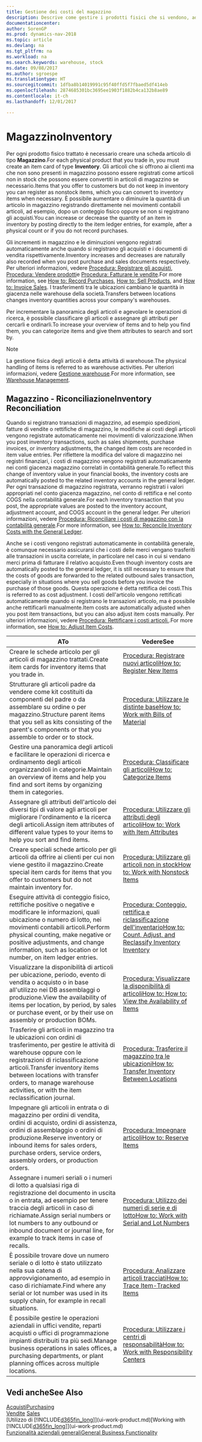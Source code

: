 ```yaml
---
title: Gestione dei costi del magazzino
description: Descrive come gestire i prodotti fisici che si vendono, ad esempio, la gestione dello stock nella warehouse.
documentationcenter: 
author: SorenGP
ms.prod: dynamics-nav-2018
ms.topic: article
ms.devlang: na
ms.tgt_pltfrm: na
ms.workload: na
ms.search.keywords: warehouse, stock
ms.date: 09/08/2017
ms.author: sgroespe
ms.translationtype: HT
ms.sourcegitcommit: 1dfba8b14019991c95f40ffd5f7fbaed5df414eb
ms.openlocfilehash: 2874685301bc3695ee1903f1882b4ca132b8ae89
ms.contentlocale: it-ch
ms.lasthandoff: 12/01/2017

---
```


# <a name="inventory"></a><span data-ttu-id="84340-103">Magazzino</span><span class="sxs-lookup"><span data-stu-id="84340-103">Inventory</span></span>
<span data-ttu-id="84340-104">Per ogni prodotto fisico trattato è necessario creare una scheda articolo di tipo **Magazzino**.</span><span class="sxs-lookup"><span data-stu-id="84340-104">For each physical product that you trade in, you must create an item card of type **Inventory**.</span></span> <span data-ttu-id="84340-105">Gli articoli che si offrono ai clienti ma che non sono presenti in magazzino possono essere registrati come articoli non in stock che possono essere convertiti in articoli di magazzino se necessario.</span><span class="sxs-lookup"><span data-stu-id="84340-105">Items that you offer to customers but do not keep in inventory you can register as nonstock items, which you can convert to inventory items when necessary.</span></span> <span data-ttu-id="84340-106">È possibile aumentare o diminuire la quantità di un articolo in magazzino registrando direttamente nei movimenti contabili articoli, ad esempio, dopo un conteggio fisico oppure se non si registrano gli acquisti.</span><span class="sxs-lookup"><span data-stu-id="84340-106">You can increase or decrease the quantity of an item in inventory by posting directly to the item ledger entries, for example, after a physical count or if you do not record purchases.</span></span>

<span data-ttu-id="84340-107">Gli incrementi in magazzino e le diminuzioni vengono registrati automaticamente anche quando si registrano gli acquisti e i documenti di vendita rispettivamente.</span><span class="sxs-lookup"><span data-stu-id="84340-107">Inventory increases and decreases are naturally also recorded when you post purchase and sales documents respectively.</span></span> <span data-ttu-id="84340-108">Per ulteriori informazioni, vedere [Procedura: Registrare gli acquisti](purchasing-how-record-purchases.md), [Procedura: Vendere prodotti](sales-how-sell-products.md)e [Procedura: Fatturare le vendite](sales-how-invoice-sales.md).</span><span class="sxs-lookup"><span data-stu-id="84340-108">For more information, see [How to: Record Purchases](purchasing-how-record-purchases.md), [How to: Sell Products](sales-how-sell-products.md), and [How to: Invoice Sales](sales-how-invoice-sales.md).</span></span> <span data-ttu-id="84340-109">I trasferimenti tra le ubicazioni cambiano le quantità in giacenza nelle warehouse della società.</span><span class="sxs-lookup"><span data-stu-id="84340-109">Transfers between locations changes inventory quantities across your company's warehouses.</span></span>   

<span data-ttu-id="84340-110">Per incrementare la panoramica degli articoli e agevolare le operazioni di ricerca, è possibile classificare gli articoli e assegnare gli attributi per cercarli e ordinarli.</span><span class="sxs-lookup"><span data-stu-id="84340-110">To increase your overview of items and to help you find them, you can categorize items and give them attributes to search and sort by.</span></span>

> [!NOTE]
> <span data-ttu-id="84340-111">La gestione fisica degli articoli è detta attività di warehouse.</span><span class="sxs-lookup"><span data-stu-id="84340-111">The physical handling of items is referred to as warehouse activities.</span></span> <span data-ttu-id="84340-112">Per ulteriori informazioni, vedere [Gestione warehouse](warehouse-manage-warehouse.md).</span><span class="sxs-lookup"><span data-stu-id="84340-112">For more information, see [Warehouse Management](warehouse-manage-warehouse.md).</span></span>

## <a name="inventory-reconciliation"></a><span data-ttu-id="84340-113">Magazzino - Riconciliazione</span><span class="sxs-lookup"><span data-stu-id="84340-113">Inventory Reconciliation</span></span>
<span data-ttu-id="84340-114">Quando si registrano transazioni di magazzino, ad esempio spedizioni, fatture di vendite o rettifiche di magazzino, le modifiche ai costi degli articoli vengono registrate automaticamente nei movimenti di valorizzazione.</span><span class="sxs-lookup"><span data-stu-id="84340-114">When you post inventory transactions, such as sales shipments, purchase invoices, or inventory adjustments, the changed item costs are recorded in item value entries.</span></span> <span data-ttu-id="84340-115">Per riflettere la modifica del valore di magazzino nei registri finanziari, i costi di magazzino vengono registrati automaticamente nei conti giacenza magazzino correlati in contabilità generale.</span><span class="sxs-lookup"><span data-stu-id="84340-115">To reflect this change of inventory value in your financial books, the inventory costs are automatically posted to the related inventory accounts in the general ledger.</span></span> <span data-ttu-id="84340-116">Per ogni transazione di magazzino registrata, verranno registrati i valori appropriati nel conto giacenza magazzino, nel conto di rettifica e nel conto COGS nella contabilità generale.</span><span class="sxs-lookup"><span data-stu-id="84340-116">For each inventory transaction that you post, the appropriate values are posted to the inventory account, adjustment account, and COGS account in the general ledger.</span></span> <span data-ttu-id="84340-117">Per ulteriori informazioni, vedere [Procedura: Riconciliare i costi di magazzino con la contabilità generale](finance-how-to-post-inventory-costs-to-the-general-ledger.md).</span><span class="sxs-lookup"><span data-stu-id="84340-117">For more information, see [How to: Reconcile Inventory Costs with the General Ledger](finance-how-to-post-inventory-costs-to-the-general-ledger.md).</span></span>

<span data-ttu-id="84340-118">Anche se i costi vengono registrati automaticamente in contabilità generale, è comunque necessario assicurarsi che i costi delle merci vengano trasferiti alle transazioni in uscita correlate, in particolare nel caso in cui si vendano merci prima di fatturare il relativo acquisto.</span><span class="sxs-lookup"><span data-stu-id="84340-118">Even though inventory costs are automatically posted to the general ledger, it is still necessary to ensure that the costs of goods are forwarded to the related outbound sales transaction, especially in situations where you sell goods before you invoice the purchase of those goods.</span></span> <span data-ttu-id="84340-119">Questa operazione è detta rettifica dei costi.</span><span class="sxs-lookup"><span data-stu-id="84340-119">This is referred to as cost adjustment.</span></span> <span data-ttu-id="84340-120">I costi dell'articolo vengono rettificati automaticamente quando si registrano le transazioni articolo, ma è possibile anche rettificarli manualmente.</span><span class="sxs-lookup"><span data-stu-id="84340-120">Item costs are automatically adjusted when you post item transactions, but you can also adjust item costs manually.</span></span> <span data-ttu-id="84340-121">Per ulteriori informazioni, vedere [Procedura: Rettificare i costi articoli.](inventory-how-adjust-item-costs.md).</span><span class="sxs-lookup"><span data-stu-id="84340-121">For more information, see [How to: Adjust Item Costs](inventory-how-adjust-item-costs.md).</span></span>

|<span data-ttu-id="84340-122">A</span><span class="sxs-lookup"><span data-stu-id="84340-122">To</span></span> |<span data-ttu-id="84340-123">Vedere</span><span class="sxs-lookup"><span data-stu-id="84340-123">See</span></span> |
|---|----|
|<span data-ttu-id="84340-124">Creare le schede articolo per gli articoli di magazzino trattati.</span><span class="sxs-lookup"><span data-stu-id="84340-124">Create item cards for inventory items that you trade in.</span></span>|[<span data-ttu-id="84340-125">Procedura: Registrare nuovi articoli</span><span class="sxs-lookup"><span data-stu-id="84340-125">How to: Register New Items</span></span>](inventory-how-register-new-items.md)|
|<span data-ttu-id="84340-126">Strutturare gli articoli padre da vendere come kit costituiti da componenti del padre o da assemblare su ordine o per magazzino.</span><span class="sxs-lookup"><span data-stu-id="84340-126">Structure parent items that you sell as kits consisting of the parent's components or that you assemble to order or to stock.</span></span>|[<span data-ttu-id="84340-127">Procedura: Utilizzare le distinte base</span><span class="sxs-lookup"><span data-stu-id="84340-127">How to: Work with Bills of Material</span></span>](inventory-how-work-BOMs.md)|
|<span data-ttu-id="84340-128">Gestire una panoramica degli articoli e facilitare le operazioni di ricerca e ordinamento degli articoli organizzandoli in categorie.</span><span class="sxs-lookup"><span data-stu-id="84340-128">Maintain an overview of items and help you find and sort items by organizing them in categories.</span></span>|[<span data-ttu-id="84340-129">Procedura: Classificare gli articoli</span><span class="sxs-lookup"><span data-stu-id="84340-129">How to: Categorize Items</span></span>](inventory-how-categorize-items.md)|
|<span data-ttu-id="84340-130">Assegnare gli attributi dell'articolo dei diversi tipi di valore agli articoli per migliorare l'ordinamento e la ricerca degli articoli.</span><span class="sxs-lookup"><span data-stu-id="84340-130">Assign item attributes of different value types to your items to help you sort and find items.</span></span>|[<span data-ttu-id="84340-131">Procedura: Utilizzare gli attributi degli articoli</span><span class="sxs-lookup"><span data-stu-id="84340-131">How to: Work with Item Attributes</span></span>](inventory-how-work-item-attributes.md)|
|<span data-ttu-id="84340-132">Creare speciali schede articolo per gli articoli da offrire ai clienti per cui non viene gestito il magazzino.</span><span class="sxs-lookup"><span data-stu-id="84340-132">Create special item cards for items that you offer to customers but do not maintain inventory for.</span></span>|[<span data-ttu-id="84340-133">Procedura: Utilizzare gli articoli non in stock</span><span class="sxs-lookup"><span data-stu-id="84340-133">How to: Work with Nonstock Items</span></span>](inventory-how-work-nonstock-items.md)|
|<span data-ttu-id="84340-134">Eseguire attività di conteggio fisico, rettifiche positive o negative e modificare le informazioni, quali ubicazione o numero di lotto, nei movimenti contabili articoli.</span><span class="sxs-lookup"><span data-stu-id="84340-134">Perform physical counting, make negative or positive adjustments, and change information, such as location or lot number, on item ledger entries.</span></span>|[<span data-ttu-id="84340-135">Procedura: Conteggio, rettifica e riclassificazione dell'inventario</span><span class="sxs-lookup"><span data-stu-id="84340-135">How to: Count, Adjust, and Reclassify Inventory Inventory</span></span>](inventory-how-count-adjust-reclassify.md)|
|<span data-ttu-id="84340-136">Visualizzare la disponibilità di articoli per ubicazione, periodo, evento di vendita o acquisto o in base all'utilizzo nei DB assemblaggi o produzione.</span><span class="sxs-lookup"><span data-stu-id="84340-136">View the availability of items per location, by period, by sales or purchase event, or by their use on assembly or production BOMs.</span></span>|[<span data-ttu-id="84340-137">Procedura: Visualizzare la disponibilità di articoli</span><span class="sxs-lookup"><span data-stu-id="84340-137">How to: How to: View the Availability of Items</span></span>](inventory-how-availability-overview.md)|
|<span data-ttu-id="84340-138">Trasferire gli articoli in magazzino tra le ubicazioni con ordini di trasferimento, per gestire le attività di warehouse oppure con le registrazioni di riclassificazione articoli.</span><span class="sxs-lookup"><span data-stu-id="84340-138">Transfer inventory items between locations with transfer orders, to manage warehouse activities, or with the item reclassification journal.</span></span>|[<span data-ttu-id="84340-139">Procedura: Trasferire il magazzino tra le ubicazioni</span><span class="sxs-lookup"><span data-stu-id="84340-139">How to: Transfer Inventory Between Locations</span></span>](inventory-how-transfer-between-locations.md)|
|<span data-ttu-id="84340-140">Impegnare gli articoli in entrata o di magazzino per ordini di vendita, ordini di acquisto, ordini di assistenza, ordini di assemblaggio o ordini di produzione.</span><span class="sxs-lookup"><span data-stu-id="84340-140">Reserve inventory or inbound items for sales orders, purchase orders, service orders, assembly orders, or production orders.</span></span>|[<span data-ttu-id="84340-141">Procedura: Impegnare articoli</span><span class="sxs-lookup"><span data-stu-id="84340-141">How to: Reserve Items</span></span>](inventory-how-to-reserve-items.md)|
|<span data-ttu-id="84340-142">Assegnare i numeri seriali o i numeri di lotto a qualsiasi riga di registrazione del documento in uscita o in entrata, ad esempio per tenere traccia degli articoli in caso di richiamate.</span><span class="sxs-lookup"><span data-stu-id="84340-142">Assign serial numbers or lot numbers to any outbound or inbound document or journal line, for example to track items in case of recalls.</span></span>|[<span data-ttu-id="84340-143">Procedura: Utilizzo dei numeri di serie e di lotto</span><span class="sxs-lookup"><span data-stu-id="84340-143">How to: Work with Serial and Lot Numbers</span></span>](inventory-how-work-item-tracking.md)|
|<span data-ttu-id="84340-144">È possibile trovare dove un numero seriale o di lotto è stato utilizzato nella sua catena di approvvigionamento, ad esempio in caso di richiamate.</span><span class="sxs-lookup"><span data-stu-id="84340-144">Find where any serial or lot number was used in its supply chain, for example in recall situations.</span></span>|[<span data-ttu-id="84340-145">Procedura: Analizzare articoli tracciati</span><span class="sxs-lookup"><span data-stu-id="84340-145">How to: Trace Item-Tracked Items</span></span>](inventory-how-to-trace-item-tracked-items.md)|
|<span data-ttu-id="84340-146">È possibile gestire le operazioni aziendali in uffici vendite, reparti acquisti o uffici di programmazione impianti distribuiti tra più sedi.</span><span class="sxs-lookup"><span data-stu-id="84340-146">Manage business operations in sales offices, a purchasing departments, or plant planning offices across multiple locations.</span></span>|[<span data-ttu-id="84340-147">Procedura: Utilizzare i centri di responsabilità</span><span class="sxs-lookup"><span data-stu-id="84340-147">How to: Work with Responsibility Centers</span></span>](inventory-responsibility-centers.md)|

## <a name="see-also"></a><span data-ttu-id="84340-148">Vedi anche</span><span class="sxs-lookup"><span data-stu-id="84340-148">See Also</span></span>  
[<span data-ttu-id="84340-149">Acquisti</span><span class="sxs-lookup"><span data-stu-id="84340-149">Purchasing</span></span>](purchasing-manage-purchasing.md)  
<span data-ttu-id="84340-150">[Vendite](sales-manage-sales.md)  </span><span class="sxs-lookup"><span data-stu-id="84340-150">[Sales](sales-manage-sales.md)  </span></span>  
<span data-ttu-id="84340-151">[Utilizzo di [!INCLUDE[d365fin_long](includes/d365fin_long_md.md)]](ui-work-product.md)</span><span class="sxs-lookup"><span data-stu-id="84340-151">[Working with [!INCLUDE[d365fin_long](includes/d365fin_long_md.md)]](ui-work-product.md)</span></span>  
[<span data-ttu-id="84340-152">Funzionalità aziendali generali</span><span class="sxs-lookup"><span data-stu-id="84340-152">General Business Functionality</span></span>](ui-across-business-areas.md)

##

